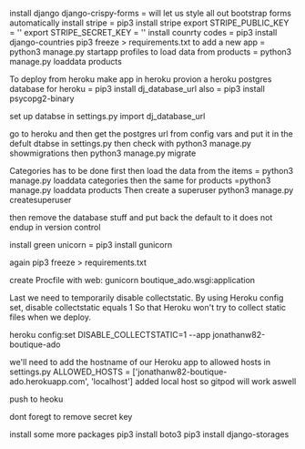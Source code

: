 install django django-crispy-forms  = will let us style all out bootstrap forms automatically
install stripe = pip3 install stripe
export STRIPE_PUBLIC_KEY = ''
export STRIPE_SECRET_KEY = ''
install counrty codes = pip3 install django-countries
pip3 freeze > requirements.txt
to add a new app = python3 manage.py startapp profiles
to load data from products = python3 manage.py loaddata products

To deploy from heroku 
make app in heroku
provion a heroku postgres
database for heroku = pip3 install dj_database_url
also = pip3 install psycopg2-binary

set up databse in settings.py
import dj_database_url

go to heroku and then get the postgres url from config vars and put it in the defult dtabse in settings.py
then check with python3 manage.py showmigrations
then python3 manage.py migrate

Categories has to be done first
then load the data from the items = python3 manage.py loaddata categories
then the same for products =python3 manage.py loaddata products
Then create a superuser python3 manage.py createsuperuser 

then remove the database stuff and put back the default to it does not endup in version control

install green unicorn = pip3 install gunicorn

again
pip3 freeze > requirements.txt

create Procfile
with web: gunicorn boutique_ado.wsgi:application

Last we need to temporarily disable collectstatic. By using Heroku config set, disable collectstatic equals 1
So that Heroku won't try to collect static files when we deploy.

heroku config:set DISABLE_COLLECTSTATIC=1 --app jonathanw82-boutique-ado

 we'll need to add the hostname of our Heroku app to allowed hosts in settings.py
 ALLOWED_HOSTS = ['jonathanw82-boutique-ado.herokuapp.com', 'localhost'] added local host so gitpod will work aswell

push to heoku 

dont foregt to remove secret key

install some more packages
pip3 install boto3
pip3 install django-storages